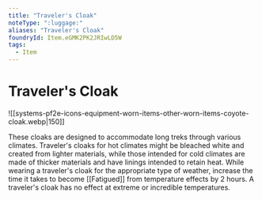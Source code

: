 ```yaml
---
title: "Traveler's Cloak"
noteType: ":luggage:"
aliases: "Traveler's Cloak"
foundryId: Item.eGMK2PK2JRIwLD5W
tags:
  - Item
---
```


# Traveler's Cloak
![[systems-pf2e-icons-equipment-worn-items-other-worn-items-coyote-cloak.webp|150]]

These cloaks are designed to accommodate long treks through various climates. Traveler's cloaks for hot climates might be bleached white and created from lighter materials, while those intended for cold climates are made of thicker materials and have linings intended to retain heat. While wearing a traveler's cloak for the appropriate type of weather, increase the time it takes to become [[Fatigued]] from temperature effects by 2 hours. A traveler's cloak has no effect at extreme or incredible temperatures.
